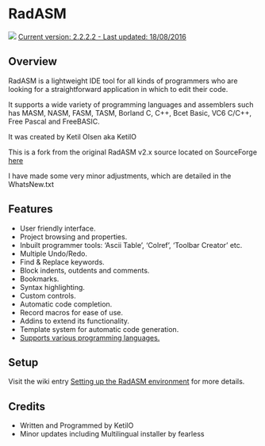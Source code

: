 # RadASM

![](https://github.com/mrfearless/RadASM2/blob/master/Res/RadAsm.png) [Current version: 2.2.2.2 - Last updated: 18/08/2016](https://github.com/mrfearless/RadASM2/releases/latest)

## Overview

RadASM is a lightweight IDE tool for all kinds of programmers who are looking for a straightforward application in which to edit their code.

It supports a wide variety of programming languages and assemblers such has MASM, NASM, FASM, TASM, Borland C, C++, Bcet Basic, VC6 C/C++, Free Pascal and FreeBASIC.

It was created by Ketil Olsen aka KetilO

This is a fork from the original RadASM v2.x source located on SourceForge [here](https://sourceforge.net/p/fbedit/code/2014/tree/)

I have made some very minor adjustments, which are detailed in the WhatsNew.txt


## Features
* User friendly interface.
* Project browsing and properties.
* Inbuilt programmer tools: ‘Ascii Table’, ‘Colref’, ‘Toolbar Creator’ etc.
* Multiple Undo/Redo.
* Find & Replace keywords.
* Block indents, outdents and comments.
* Bookmarks.
* Syntax highlighting.
* Custom controls.
* Automatic code completion.
* Record macros for ease of use.
* Addins to extend its functionality.
* Template system for automatic code generation.
* [Supports various programming languages.](https://github.com/mrfearless/RadASM2/wiki/Supported-Programming-Languages)


## Setup
Visit the wiki entry [Setting up the RadASM environment](https://github.com/mrfearless/RadASM2/wiki/Setting-up-the-RadASM-environment) for more details.


## Credits
* Written and Programmed by KetilO
* Minor updates including Multilingual installer by fearless

